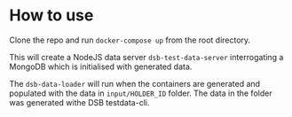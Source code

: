 # How to use

Clone the repo and run `docker-compose up` from the root directory.

This will create a NodeJS data server `dsb-test-data-server` interrogating a MongoDB which is initialised with generated data.

The `dsb-data-loader` will run when the containers are generated and populated with the data in `input/HOLDER_ID` folder.
The data in the folder was generated withe DSB testdata-cli.